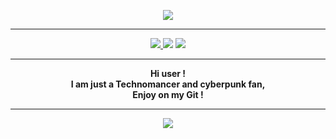 <p align="center">
    <img align ="center" src="https://i.ibb.co/r6bPkrx/600x200.jpg">
</p>   

___

<p align="center">
    <a href="https://discord.gg/DDtDRU7">
    <img src="https://img.shields.io/badge/Discord-Click Here-informational">
    </a>

<img src="https://img.shields.io/badge/Languages-JS%20%2F%20CSS%20%2F%20HTML%20%2F%20PY-blueviolet" >
    <a href="https://0x307845.github.io">
    <img src="https://img.shields.io/badge/Website-Click Here-blue">
    </a>

</p>

___

<p align="center">
    <strong>Hi user ! <br>
    I am just a Technomancer and cyberpunk fan, <br> 
    Enjoy on my Git !</strong> <br>
</p>

___

<p align="center">
<img src="https://github-readme-stats.vercel.app/api?username=0x307845&show_icons=true&theme=tokyonight" >
</p>
<script src="https://tryhackme.com/badge/166688"></script>
